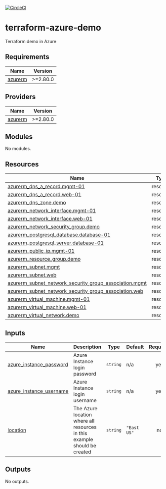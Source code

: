 [![CircleCI](https://dl.circleci.com/status-badge/img/gh/mtharpe/terraform-azure-demo/tree/main.svg?style=svg)](https://dl.circleci.com/status-badge/redirect/gh/mtharpe/terraform-azure-demo/tree/main)

# terraform-azure-demo                                                                                                                                                        
Terraform demo in Azure 

## Requirements

| Name | Version |
|------|---------|
| <a name="requirement_azurerm"></a> [azurerm](#requirement\_azurerm) | >=2.80.0 |

## Providers

| Name | Version |
|------|---------|
| <a name="provider_azurerm"></a> [azurerm](#provider\_azurerm) | >=2.80.0 |

## Modules

No modules.

## Resources

| Name | Type |
|------|------|
| [azurerm_dns_a_record.mgmt-01](https://registry.terraform.io/providers/hashicorp/azurerm/latest/docs/resources/dns_a_record) | resource |
| [azurerm_dns_a_record.web-01](https://registry.terraform.io/providers/hashicorp/azurerm/latest/docs/resources/dns_a_record) | resource |
| [azurerm_dns_zone.demo](https://registry.terraform.io/providers/hashicorp/azurerm/latest/docs/resources/dns_zone) | resource |
| [azurerm_network_interface.mgmt-01](https://registry.terraform.io/providers/hashicorp/azurerm/latest/docs/resources/network_interface) | resource |
| [azurerm_network_interface.web-01](https://registry.terraform.io/providers/hashicorp/azurerm/latest/docs/resources/network_interface) | resource |
| [azurerm_network_security_group.demo](https://registry.terraform.io/providers/hashicorp/azurerm/latest/docs/resources/network_security_group) | resource |
| [azurerm_postgresql_database.database-01](https://registry.terraform.io/providers/hashicorp/azurerm/latest/docs/resources/postgresql_database) | resource |
| [azurerm_postgresql_server.database-01](https://registry.terraform.io/providers/hashicorp/azurerm/latest/docs/resources/postgresql_server) | resource |
| [azurerm_public_ip.mgmt-01](https://registry.terraform.io/providers/hashicorp/azurerm/latest/docs/resources/public_ip) | resource |
| [azurerm_resource_group.demo](https://registry.terraform.io/providers/hashicorp/azurerm/latest/docs/resources/resource_group) | resource |
| [azurerm_subnet.mgmt](https://registry.terraform.io/providers/hashicorp/azurerm/latest/docs/resources/subnet) | resource |
| [azurerm_subnet.web](https://registry.terraform.io/providers/hashicorp/azurerm/latest/docs/resources/subnet) | resource |
| [azurerm_subnet_network_security_group_association.mgmt](https://registry.terraform.io/providers/hashicorp/azurerm/latest/docs/resources/subnet_network_security_group_association) | resource |
| [azurerm_subnet_network_security_group_association.web](https://registry.terraform.io/providers/hashicorp/azurerm/latest/docs/resources/subnet_network_security_group_association) | resource |
| [azurerm_virtual_machine.mgmt-01](https://registry.terraform.io/providers/hashicorp/azurerm/latest/docs/resources/virtual_machine) | resource |
| [azurerm_virtual_machine.web-01](https://registry.terraform.io/providers/hashicorp/azurerm/latest/docs/resources/virtual_machine) | resource |
| [azurerm_virtual_network.demo](https://registry.terraform.io/providers/hashicorp/azurerm/latest/docs/resources/virtual_network) | resource |

## Inputs

| Name | Description | Type | Default | Required |
|------|-------------|------|---------|:--------:|
| <a name="input_azure_instance_password"></a> [azure\_instance\_password](#input\_azure\_instance\_password) | Azure Instance login password | `string` | n/a | yes |
| <a name="input_azure_instance_username"></a> [azure\_instance\_username](#input\_azure\_instance\_username) | Azure Instance login username | `string` | n/a | yes |
| <a name="input_location"></a> [location](#input\_location) | The Azure location where all resources in this example should be created | `string` | `"East US"` | no |

## Outputs

No outputs.
